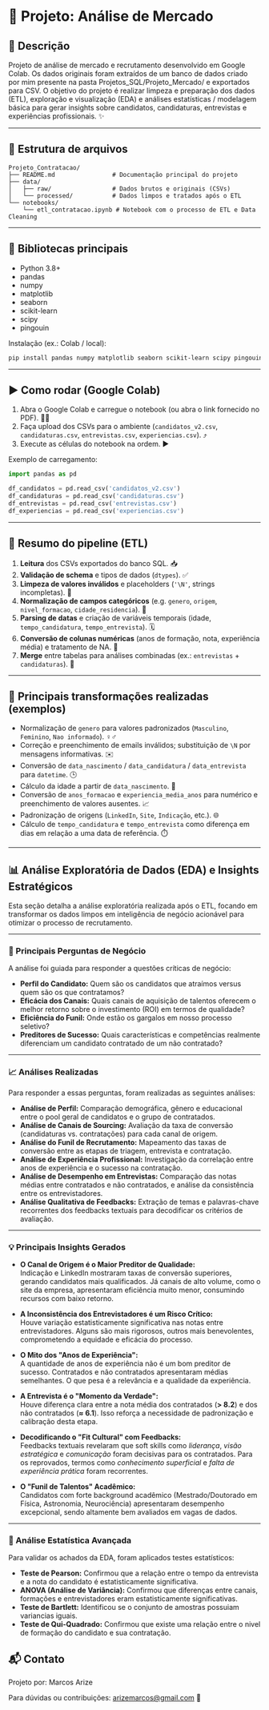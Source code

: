 # 🚀 Projeto: Análise de Mercado

## 🧾 Descrição

Projeto de análise de mercado e recrutamento desenvolvido em Google Colab. Os dados originais foram extraídos de um banco de dados criado por mim presente na pasta Projetos_SQL/Projeto_Mercado/ e exportados para CSV. O objetivo do projeto é realizar limpeza e preparação dos dados (ETL), exploração e visualização (EDA) e análises estatísticas / modelagem básica para gerar insights sobre candidatos, candidaturas, entrevistas e experiências profissionais. ✨

---

## 📂 Estrutura de arquivos

```
Projeto_Contratacao/
├── README.md                # Documentação principal do projeto
├── data/
│   ├── raw/                 # Dados brutos e originais (CSVs)
│   └── processed/           # Dados limpos e tratados após o ETL
└── notebooks/
    └── etl_contratacao.ipynb # Notebook com o processo de ETL e Data Cleaning
```

---

## 🧰 Bibliotecas principais

* Python 3.8+
* pandas
* numpy
* matplotlib
* seaborn
* scikit-learn
* scipy
* pingouin

Instalação (ex.: Colab / local):

```bash
pip install pandas numpy matplotlib seaborn scikit-learn scipy pingouin
```

---

## ▶️ Como rodar (Google Colab)

1. Abra o Google Colab e carregue o notebook (ou abra o link fornecido no PDF). 🧑‍💻
2. Faça upload dos CSVs para o ambiente (`candidatos_v2.csv`, `candidaturas.csv`, `entrevistas.csv`, `experiencias.csv`). ⤴️
3. Execute as células do notebook na ordem. ▶️

Exemplo de carregamento:

```python
import pandas as pd

df_candidatos = pd.read_csv('candidatos_v2.csv')
df_candidaturas = pd.read_csv('candidaturas.csv')
df_entrevistas = pd.read_csv('entrevistas.csv')
df_experiencias = pd.read_csv('experiencias.csv')
```

---

## 🧹 Resumo do pipeline (ETL)

1. **Leitura** dos CSVs exportados do banco SQL. 📥
2. **Validação de schema** e tipos de dados (`dtypes`). ✅
3. **Limpeza de valores inválidos** e placeholders (`'\N'`, strings incompletas). 🧼
4. **Normalização de campos categóricos** (e.g. `genero`, `origem`, `nivel_formacao`, `cidade_residencia`). 🔁
5. **Parsing de datas** e criação de variáveis temporais (idade, `tempo_candidatura`, `tempo_entrevista`). 🗓️
6. **Conversão de colunas numéricas** (anos de formação, nota, experiência média) e tratamento de NA. 🔢
7. **Merge** entre tabelas para análises combinadas (ex.: `entrevistas` + `candidaturas`). 🔗

---

## 🔧 Principais transformações realizadas (exemplos)

* Normalização de `genero` para valores padronizados (`Masculino`, `Feminino`, `Nao informado`). ♀️♂️
* Correção e preenchimento de emails inválidos; substituição de `\N` por mensagens informativas. ✉️
* Conversão de `data_nascimento` / `data_candidatura` / `data_entrevista` para `datetime`. 🕒
* Cálculo da idade a partir de `data_nascimento`. 🎂
* Conversão de `anos_formacao` e `experiencia_media_anos` para numérico e preenchimento de valores ausentes. 📈
* Padronização de origens (`LinkedIn`, `Site`, `Indicação`, etc.). 🌐
* Cálculo de `tempo_candidatura` e `tempo_entrevista` como diferença em dias em relação a uma data de referência. ⏱️

---
## 📊 Análise Exploratória de Dados (EDA) e Insights Estratégicos  

Esta seção detalha a análise exploratória realizada após o ETL, focando em transformar os dados limpos em inteligência de negócio acionável para otimizar o processo de recrutamento.  

---

### 🎯 Principais Perguntas de Negócio  
A análise foi guiada para responder a questões críticas de negócio:  

- **Perfil do Candidato:** Quem são os candidatos que atraímos versus quem são os que contratamos?  
- **Eficácia dos Canais:** Quais canais de aquisição de talentos oferecem o melhor retorno sobre o investimento (ROI) em termos de qualidade?  
- **Eficiência do Funil:** Onde estão os gargalos em nosso processo seletivo?  
- **Preditores de Sucesso:** Quais características e competências realmente diferenciam um candidato contratado de um não contratado?  

---

### 📈 Análises Realizadas  
Para responder a essas perguntas, foram realizadas as seguintes análises:  

- **Análise de Perfil:** Comparação demográfica, gênero e educacional entre o pool geral de candidatos e o grupo de contratados.  
- **Análise de Canais de Sourcing:** Avaliação da taxa de conversão (candidaturas vs. contratações) para cada canal de origem.  
- **Análise do Funil de Recrutamento:** Mapeamento das taxas de conversão entre as etapas de triagem, entrevista e contratação.  
- **Análise de Experiência Profissional:** Investigação da correlação entre anos de experiência e o sucesso na contratação.  
- **Análise de Desempenho em Entrevistas:** Comparação das notas médias entre contratados e não contratados, e análise da consistência entre os entrevistadores.  
- **Análise Qualitativa de Feedbacks:** Extração de temas e palavras-chave recorrentes dos feedbacks textuais para decodificar os critérios de avaliação.  

---

### 💡 Principais Insights Gerados  

- **O Canal de Origem é o Maior Preditor de Qualidade:**  
  Indicação e LinkedIn mostraram taxas de conversão superiores, gerando candidatos mais qualificados. Já canais de alto volume, como o site da empresa, apresentaram eficiência muito menor, consumindo recursos com baixo retorno.  

- **A Inconsistência dos Entrevistadores é um Risco Crítico:**  
  Houve variação estatisticamente significativa nas notas entre entrevistadores. Alguns são mais rigorosos, outros mais benevolentes, comprometendo a equidade e eficácia do processo.  

- **O Mito dos "Anos de Experiência":**  
  A quantidade de anos de experiência não é um bom preditor de sucesso. Contratados e não contratados apresentaram médias semelhantes. O que pesa é a relevância e a qualidade da experiência.  

- **A Entrevista é o "Momento da Verdade":**  
  Houve diferença clara entre a nota média dos contratados (**> 8.2**) e dos não contratados (**≈ 6.1**). Isso reforça a necessidade de padronização e calibração desta etapa.  

- **Decodificando o "Fit Cultural" com Feedbacks:**  
  Feedbacks textuais revelaram que soft skills como *liderança*, *visão estratégica* e *comunicação* foram decisivas para os contratados. Para os reprovados, termos como *conhecimento superficial* e *falta de experiência prática* foram recorrentes.  

- **O "Funil de Talentos" Acadêmico:**  
  Candidatos com forte background acadêmico (Mestrado/Doutorado em Física, Astronomia, Neurociência) apresentaram desempenho excepcional, sendo altamente bem avaliados em vagas de dados.  

---

### 🔬 Análise Estatística Avançada  

Para validar os achados da EDA, foram aplicados testes estatísticos:  
- **Teste de Pearson:** Confirmou que a relação entre o tempo da entrevista e a nota do candidato é estatisticamente significativa.
- **ANOVA (Análise de Variância):** Confirmou que diferenças entre canais, formações e entrevistadores eram estatisticamente significativas.  
- **Teste de Bartlett:** Identificou se o conjunto de amostras possuiam variancias iguais.  
- **Teste de Qui-Quadrado:** Confirmou que existe uma relação entre o nivel de formação do candidato e sua contratação. 


## 📬 Contato

Projeto por: Marcos Arize

Para dúvidas ou contribuições: [arizemarcos@gmail.com](mailto:arizemarcos@gmail.com) 📧


